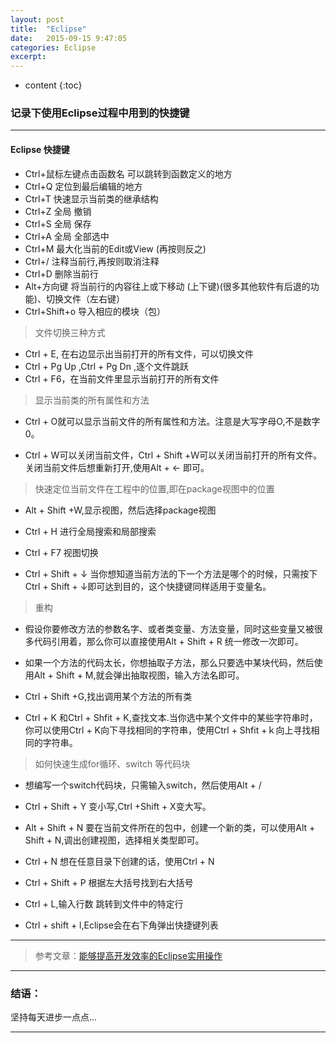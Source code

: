 ```yaml
---
layout: post
title:  "Eclipse"
date:   2015-09-15 9:47:05
categories: Eclipse 
excerpt: 
---
```


* content
{:toc}

### 记录下使用Eclipse过程中用到的快捷键

---

#### Eclipse 快捷键

* Ctrl+鼠标左键点击函数名  可以跳转到函数定义的地方
* Ctrl+Q 定位到最后编辑的地方
* Ctrl+T 快速显示当前类的继承结构
* Ctrl+Z 全局 撤销 
* Ctrl+S 全局 保存
* Ctrl+A 全局 全部选中
* Ctrl+M 最大化当前的Edit或View (再按则反之)
* Ctrl+/ 注释当前行,再按则取消注释
* Ctrl+D 删除当前行  
* Alt+方向键 将当前行的内容往上或下移动 (上下键)(很多其他软件有后退的功能)、切换文件（左右键）
* Ctrl+Shift+o 导入相应的模块（包）

> 文件切换三种方式

* Ctrl + E, 在右边显示出当前打开的所有文件，可以切换文件
* Ctrl + Pg Up ,Ctrl + Pg Dn ,逐个文件跳跃
* Ctrl + F6，在当前文件里显示当前打开的所有文件

> 显示当前类的所有属性和方法

* Ctrl + O就可以显示当前文件的所有属性和方法。注意是大写字母O,不是数字0。

* Ctrl + W可以关闭当前文件，Ctrl + Shift +Ｗ可以关闭当前打开的所有文件。 关闭当前文件后想重新打开,使用Alt + ← 即可。

> 快速定位当前文件在工程中的位置,即在package视图中的位置

* Alt + Shift +W,显示视图，然后选择package视图   

* Ctrl + H 进行全局搜索和局部搜索
* Ctrl + F7 视图切换
* Ctrl + Shift + ↓ 当你想知道当前方法的下一个方法是哪个的时候，只需按下Ctrl + Shift + ↓即可达到目的，这个快捷键同样适用于变量名。

> 重构

* 假设你要修改方法的参数名字、或者类变量、方法变量，同时这些变量又被很多代码引用着，那么你可以直接使用Alt + Shift + R 统一修改一次即可。
* 如果一个方法的代码太长，你想抽取子方法，那么只要选中某块代码，然后使用Alt + Shift + M,就会弹出抽取视图，输入方法名即可。

* Ctrl + Shift +G,找出调用某个方法的所有类
* Ctrl + K 和Ctrl + Shfit + K,查找文本.当你选中某个文件中的某些字符串时，你可以使用Ctrl + K向下寻找相同的字符串，使用Ctrl + Shfit +ｋ向上寻找相同的字符串。

> 如何快速生成for循环、switch 等代码块

* 想编写一个switch代码块，只需输入switch，然后使用Alt + /

* Ctrl + Shift + Y 变小写,Ctrl +Shift + X变大写。
* Alt + Shift + N 要在当前文件所在的包中，创建一个新的类，可以使用Alt + Shift + N,调出创建视图，选择相关类型即可。
* Ctrl  + N 想在任意目录下创建的话，使用Ctrl  + N
* Ctrl + Shift + P 根据左大括号找到右大括号
* Ctrl + L,输入行数 跳转到文件中的特定行
* Ctrl + shift + l,Eclipse会在右下角弹出快捷键列表

---


> 参考文章：[能够提高开发效率的Eclipse实用操作](http://blog.csdn.net/linsongbin1/article/details/48954353?hmsr=toutiao.io&utm_medium=toutiao.io&utm_source=toutiao.io)

---

### 结语：

坚持每天进步一点点...

---